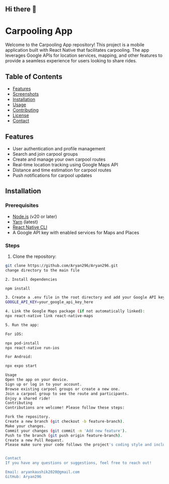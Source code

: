 ## Hi there 👋

# Carpooling App

Welcome to the Carpooling App repository! This project is a mobile application built with React Native that facilitates carpooling. The app leverages Google APIs for location services, mapping, and other features to provide a seamless experience for users looking to share rides.

## Table of Contents

- [Features](#features)
- [Screenshots](#screenshots)
- [Installation](#installation)
- [Usage](#usage)
- [Contributing](#contributing)
- [License](#license)
- [Contact](#contact)

## Features

- User authentication and profile management
- Search and join carpool groups
- Create and manage your own carpool routes
- Real-time location tracking using Google Maps API
- Distance and time estimation for carpool routes
- Push notifications for carpool updates

## Installation

### Prerequisites

- [Node.js](https://nodejs.org/) (v20 or later)
- [Yarn](https://classic.yarnpkg.com/en/docs/install) (latest)
- [React Native CLI](https://reactnative.dev/docs/environment-setup)
- A Google API key with enabled services for Maps and Places

### Steps

1. Clone the repository:

```bash
git clone https://github.com/Aryan296/Aryan296.git
change directory to the main file

2. Install dependencies

npm install

3. Create a .env file in the root directory and add your Google API key:
GOOGLE_API_KEY=your_google_api_key_here

4. Link the Google Maps package (if not automatically linked):
npx react-native link react-native-maps

5. Run the app:

For iOS:

npx pod-install
npx react-native run-ios

For Android:

npx expo start

Usage
Open the app on your device.
Sign up or log in to your account.
Browse existing carpool groups or create a new one.
Join a carpool group to see the route and participants.
Enjoy a shared ride!
Contributing
Contributions are welcome! Please follow these steps:

Fork the repository.
Create a new branch (git checkout -b feature-branch).
Make your changes.
Commit your changes (git commit -m 'Add new feature').
Push to the branch (git push origin feature-branch).
Create a new Pull Request.
Please make sure your code follows the project's coding style and includes relevant tests.


Contact
If you have any questions or suggestions, feel free to reach out!

Email: aryankaushik2020@gmail.com
GitHub: Aryan296
